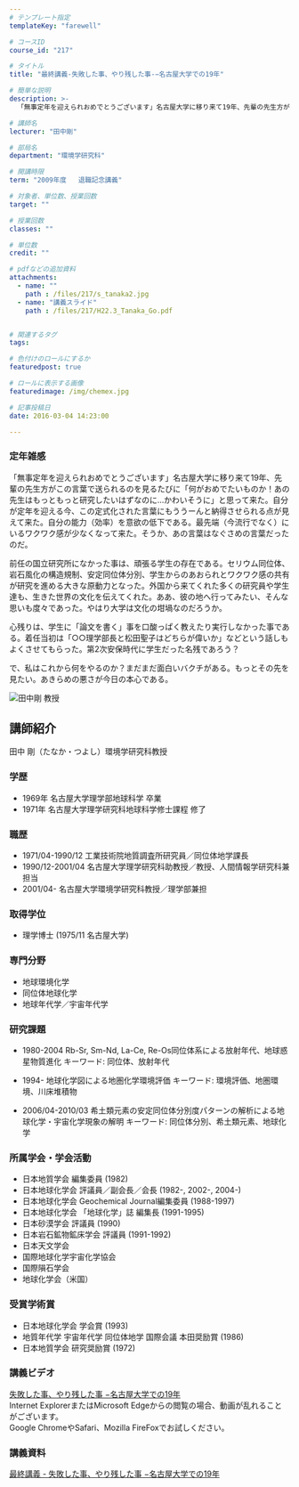 ```yaml
---
# テンプレート指定
templateKey: "farewell"

# コースID
course_id: "217"

# タイトル
title: "最終講義-失敗した事、やり残した事-−名古屋大学での19年"

# 簡単な説明
description: >-
  「無事定年を迎えられおめでとうございます」名古屋大学に移り来て19年、先輩の先生方がこの言葉で送られるのを見るたびに「何がおめでたいものか！あの先生はもっともっと研究したいはずなのに…かわいそうに...

# 講師名
lecturer: "田中剛"

# 部局名
department: "環境学研究科"

# 開講時限
term: "2009年度	退職記念講義"

# 対象者、単位数、授業回数
target: ""

# 授業回数
classes: ""

# 単位数
credit: ""

# pdfなどの追加資料
attachments: 
  - name: "" 
    path : /files/217/s_tanaka2.jpg
  - name: "講義スライド" 
    path : /files/217/H22.3_Tanaka_Go.pdf


# 関連するタグ
tags:

# 色付けのロールにするか
featuredpost: true

# ロールに表示する画像
featuredimage: /img/chemex.jpg

# 記事投稿日
date: 2016-03-04 14:23:00

---
```

### 定年雑感 

「無事定年を迎えられおめでとうございます」名古屋大学に移り来て19年、先輩の先生方がこの言葉で送られるのを見るたびに「何がおめでたいものか！あの先生はもっともっと研究したいはずなのに…かわいそうに」と思って来た。自分が定年を迎える今、この定式化された言葉にもううーんと納得させられる点が見えて来た。自分の能力（効率）を意欲の低下である。最先端（今流行でなく）にいるワクワク感が少なくなって来た。そうか、あの言葉はなぐさめの言葉だったのだ。 

前任の国立研究所になかった事は、頑張る学生の存在である。セリウム同位体、岩石風化の構造規制、安定同位体分別、学生からのあおられとワクワク感の共有が研究を進める大きな原動力となった。外国から来てくれた多くの研究員や学生達も、生きた世界の文化を伝えてくれた。ああ、彼の地へ行ってみたい、そんな思いも度々であった。やはり大学は文化の坩堝なのだろうか。 

心残りは、学生に「論文を書く」事を口酸っぱく教えたり実行しなかった事である。着任当初は「○○理学部長と松田聖子はどちらが偉いか」などという話しもよくさせてもらった。第2次安保時代に学生だった名残であろう？ 

で、私はこれから何をやるのか？まだまだ面白いバクチがある。もっとその先を見たい。あきらめの悪さが今日の本心である。

![田中剛 教授](/files/217/s_tanaka2.jpg) 
## 講師紹介

田中 剛（たなか・つよし）環境学研究科教授 

### 学歴

  * 1969年 名古屋大学理学部地球科学 卒業
  * 1971年 名古屋大学理学研究科地球科学修士課程 修了

### 職歴

  * 1971/04-1990/12 工業技術院地質調査所研究員／同位体地学課長
  * 1990/12-2001/04 名古屋大学理学研究科助教授／教授、人間情報学研究科兼担当
  * 2001/04- 名古屋大学環境学研究科教授／理学部兼担

### 取得学位

  * 理学博士 (1975/11 名古屋大学)

### 専門分野

  * 地球環境化学
  * 同位体地球化学
  * 地球年代学／宇宙年代学

### 研究課題

  * 1980-2004 Rb-Sr, Sm-Nd, La-Ce, Re-Os同位体系による放射年代、地球惑星物質進化
キーワード: 同位体、放射年代

  * 1994- 地球化学図による地圏化学環境評価
キーワード: 環境評価、地圏環境、川床堆積物

  * 2006/04-2010/03 希土類元素の安定同位体分別度パターンの解析による地球化学・宇宙化学現象の解明
キーワード: 同位体分別、希土類元素、地球化学

### 所属学会・学会活動

  * 日本地質学会 編集委員 (1982)
  * 日本地球化学会 評議員／副会長／会長 (1982-, 2002-, 2004-)
  * 日本地球化学会 Geochemical Journal編集委員 (1988-1997)
  * 日本地球化学会 「地球化学」誌 編集長 (1991-1995)
  * 日本砂漠学会 評議員 (1990)
  * 日本岩石鉱物鉱床学会 評議員 (1991-1992)
  * 日本天文学会
  * 国際地球化学宇宙化学協会
  * 国際隕石学会
  * 地球化学会（米国）

### 受賞学術賞

  * 日本地球化学会 学会賞 (1993)
  * 地質年代学 宇宙年代学 同位体地学 国際会議 本田奨励賞 (1986)
  * 日本地質学会 研究奨励賞 (1972)
### 講義ビデオ

[失敗した事、やり残した事 −名古屋大学での19年](http://studio.media.nagoya-u.ac.jp/videos/watch.php?v=60ff4f624e5107b752cef8f09c831b78a90f4272)  
Internet ExplorerまたはMicrosoft Edgeからの閲覧の場合、動画が乱れることがございます。  
Google ChromeやSafari、Mozilla FireFoxでお試しください。 

### 講義資料


[最終講義 - 失敗した事、やり残した事 −名古屋大学での19年](/files/217/H22.3_Tanaka_Go.pdf) 
